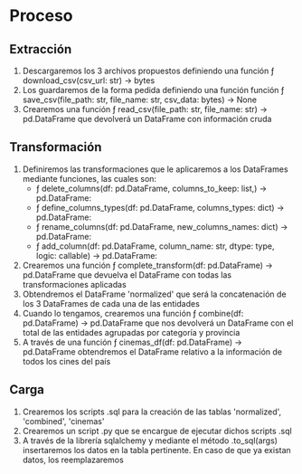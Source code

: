 # Proceso

## Extracción

1. Descargaremos los 3 archivos propuestos definiendo una función ƒ download_csv(csv_url: str) -> bytes
2. Los guardaremos de la forma pedida definiendo una función función ƒ save_csv(file_path: str, file_name: str, csv_data: bytes) -> None
3. Crearemos una función ƒ read_csv(file_path: str, file_name: str) -> pd.DataFrame que devolverá un DataFrame con información cruda

## Transformación

1. Definiremos las transformaciones que le aplicaremos a los DataFrames mediante funciones, las cuales son:
   - ƒ delete_columns(df: pd.DataFrame, columns_to_keep: list,) -> pd.DataFrame:
   - ƒ define_columns_types(df: pd.DataFrame, columns_types: dict) -> pd.DataFrame:
   - ƒ rename_columns(df: pd.DataFrame, new_columns_names: dict) -> pd.DataFrame:
   - ƒ add_column(df: pd.DataFrame, column_name: str, dtype: type, logic: callable) -> pd.DataFrame:
2. Crearemos una función ƒ complete_transform(df: pd.DataFrame) -> pd.DataFrame que devuelva el DataFrame con todas las transformaciones aplicadas
3. Obtendremos el DataFrame 'normalized' que será la concatenación de los 3 DataFrames de cada una de las entidades
4. Cuando lo tengamos, crearemos una función ƒ combine(df: pd.DataFrame) -> pd.DataFrame que nos devolverá un DataFrame con el total de las entidades agrupadas por categoría y provincia
5. A través de una función ƒ cinemas_df(df: pd.DataFrame) -> pd.DataFrame obtendremos el DataFrame relativo a la información de todos los cines del país

## Carga

1. Crearemos los scripts .sql para la creación de las tablas 'normalized', 'combined', 'cinemas'
2. Crearemos un script .py que se encargue de ejecutar dichos scripts .sql
3. A través de la librería sqlalchemy y mediante el método .to_sql(args) insertaremos los datos en la tabla pertinente. En caso de que ya existan datos, los reemplazaremos
